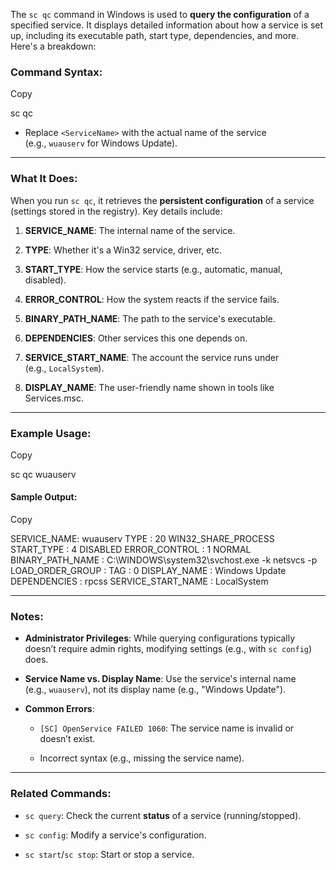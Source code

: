 The `sc qc` command in Windows is used to **query the configuration** of a specified service. It displays detailed information about how a service is set up, including its executable path, start type, dependencies, and more. Here's a breakdown:

### Command Syntax:

Copy

sc qc <ServiceName>

- Replace `<ServiceName>` with the actual name of the service (e.g., `wuauserv` for Windows Update).
    

---

### What It Does:

When you run `sc qc`, it retrieves the **persistent configuration** of a service (settings stored in the registry). Key details include:

1. **SERVICE_NAME**: The internal name of the service.
    
2. **TYPE**: Whether it's a Win32 service, driver, etc.
    
3. **START_TYPE**: How the service starts (e.g., automatic, manual, disabled).
    
4. **ERROR_CONTROL**: How the system reacts if the service fails.
    
5. **BINARY_PATH_NAME**: The path to the service's executable.
    
6. **DEPENDENCIES**: Other services this one depends on.
    
7. **SERVICE_START_NAME**: The account the service runs under (e.g., `LocalSystem`).
    
8. **DISPLAY_NAME**: The user-friendly name shown in tools like Services.msc.
    

---

### Example Usage:

Copy

sc qc wuauserv

#### Sample Output:

Copy

SERVICE_NAME: wuauserv
TYPE               : 20  WIN32_SHARE_PROCESS
START_TYPE         : 4   DISABLED
ERROR_CONTROL      : 1   NORMAL
BINARY_PATH_NAME   : C:\WINDOWS\system32\svchost.exe -k netsvcs -p
LOAD_ORDER_GROUP   :
TAG                : 0
DISPLAY_NAME       : Windows Update
DEPENDENCIES       : rpcss
SERVICE_START_NAME : LocalSystem

---

### Notes:

- **Administrator Privileges**: While querying configurations typically doesn’t require admin rights, modifying settings (e.g., with `sc config`) does.
    
- **Service Name vs. Display Name**: Use the service's internal name (e.g., `wuauserv`), not its display name (e.g., "Windows Update").
    
- **Common Errors**:
    
    - `[SC] OpenService FAILED 1060`: The service name is invalid or doesn’t exist.
        
    - Incorrect syntax (e.g., missing the service name).
        

---

### Related Commands:

- `sc query`: Check the current **status** of a service (running/stopped).
    
- `sc config`: Modify a service's configuration.
    
- `sc start`/`sc stop`: Start or stop a service.